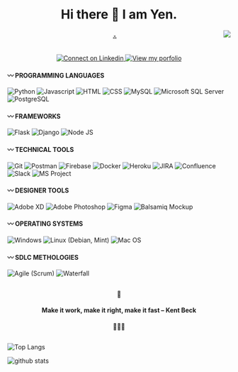 <h1 align="center"> Hi there 👋 I am Yen.</h1>
<img align="right" src="https://media.licdn.com/dms/image/v2/D5616AQFmf1A52O4B0g/profile-displaybackgroundimage-shrink_350_1400/profile-displaybackgroundimage-shrink_350_1400/0/1706583748395?e=1733961600&v=beta&t=vEgwJpr5cEmbZ_S4VfDaYP1mai7xDiu0MPn4EQYP6KU">

<div align="center">
    <p>࿏</p>
    <a href="https://www.linkedin.com/in/yen-me/" target="_blank">
        <img src="https://img.shields.io/badge/LinkedIn-0077B5?style=for-the-badge&logo=linkedin&logoColor=white" alt="Connect on Linkedin">
    </a>
    <a href="https://yentran.onrender.com/" target="_blank">
        <img src="https://img.shields.io/badge/Portfolio-255E63?style=for-the-badge&logo=About.me&logoColor=white" alt="View my porfolio">
    </a>
</div>

<h4 align="left"> 〰 PROGRAMMING LANGUAGES </h4>
<p align="left">
    <a><img src="https://img.shields.io/badge/.-Python-9e4c62.svg" alt="Python"></a> 
    <a><img src="https://img.shields.io/badge/.-Javascript-9e4c62.svg" alt="Javascript"></a>
    <a><img src="https://img.shields.io/badge/.-HTML-b17081.svg" alt="HTML"></a> 
    <a><img src="https://img.shields.io/badge/.-CSS-c594a1.svg" alt="CSS"></a> 
    <a><img src="https://img.shields.io/badge/.-MySQL-d8b7c0.svg" alt="MySQL"></a> 
    <a><img src="https://img.shields.io/badge/.-Microsoft SQL Server-ecdbe0.svg" alt="Microsoft SQL Server"></a> 
    <a><img src="https://img.shields.io/badge/.-PostgreSQL-ecdbe0.svg" alt="PostgreSQL"></a> 
   
</p>

<h4 align="left"> 〰 FRAMEWORKS </h4>
<p align="left">
    <a><img src="https://img.shields.io/badge/.-Flask-15795a.svg" alt="Flask"></a> 
    <a><img src="https://img.shields.io/badge/.-Django-44947b.svg" alt="Django"></a>
    <a><img src="https://img.shields.io/badge/.-Node JS-73af9c.svg" alt="Node JS"></a> 
</p>

<h4 align="left"> 〰 TECHNICAL TOOLS </h4>
<p align="left">
    <a><img src="https://img.shields.io/badge/.-Git-fdb863.svg" alt="Git"></a> 
    <a><img src="https://img.shields.io/badge/.-Postman-fdb863.svg" alt="Postman"></a>
    <a><img src="https://img.shields.io/badge/.-Firebase-fdc682.svg" alt="Firebase"></a> 
    <a><img src="https://img.shields.io/badge/.-Docker-fdc682.svg" alt="Docker"></a> 
    <a><img src="https://img.shields.io/badge/.-Heroku-fed4a1.svg" alt="Heroku"></a>
    <a><img src="https://img.shields.io/badge/.-JIRA-fed4a1.svg" alt="JIRA"></a> 
    <a><img src="https://img.shields.io/badge/.-Confluence-fee3c1.svg" alt="Confluence"></a> 
    <a><img src="https://img.shields.io/badge/.-Slack-fee3c1.svg" alt="Slack"></a>
    <a><img src="https://img.shields.io/badge/.-MS Project-fff1e0.svg" alt="MS Project"></a> 
</p>

<h4 align="left"> 〰 DESIGNER TOOLS </h4>
<p align="left">
    <a><img src="https://img.shields.io/badge/.-Adobe XD-31778c.svg" alt="Adobe XD"></a> 
    <a><img src="https://img.shields.io/badge/.-Adobe Photoshop-5a92a3.svg" alt="Adobe Photoshop"></a>
    <a><img src="https://img.shields.io/badge/.-Figma-83adba.svg" alt="Figma"></a> 
    <a><img src="https://img.shields.io/badge/.-Balsamiq Mockup-adc9d1.svg" alt="Balsamiq Mockup"></a> 
</p>

<h4 align="left"> 〰 OPERATING SYSTEMS </h4>
<p align="left">
    <a><img src="https://img.shields.io/badge/.-Windows-b12498.svg" alt="Windows"></a>
    <a><img src="https://img.shields.io/badge/.-Linux (Debian, Mint)-c150ad.svg" alt="Linux (Debian, Mint)"></a>
    <a><img src="https://img.shields.io/badge/.-Mac OS-d07cc1.svg" alt="Mac OS"></a> 
</p>

<h4 align="left"> 〰 SDLC METHOLOGIES </h4>
<p align="left">
    <a><img src="https://img.shields.io/badge/.-Agile (Scrum)-615245.svg" alt="Agile (Scrum)"></a> 
    <a><img src="https://img.shields.io/badge/.-Waterfall-897d74.svg" alt="Waterfall"></a>
</p>

<h2 align="center"></h2>
<h4 align="center">🥑</h4>
<h4 align="center">Make it work, make it right, make it fast – Kent Beck</h4>
<h4 align="center">🥑🥑🥑</h4>
<h2 align="center"></h2>

![Top Langs](https://github-readme-stats.vercel.app/api/top-langs/?username=yen-me&langs_count=19)

<img align="center" src="https://github-readme-stats.vercel.app/api?username=yen-me&show_icons=true&include_all_commits=true&theme=blue-white&count_private=true" alt="github stats">
